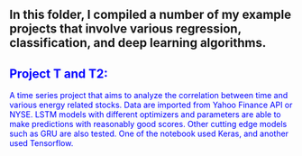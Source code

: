 ## In this folder, I compiled a number of my example projects that involve various regression, classification, and deep learning algorithms.


## <font color='blue'> Project T and T2: 
A time series project that aims to analyze the correlation between time and various energy related stocks. Data are imported from Yahoo Finance API or NYSE. LSTM models with different optimizers and parameters are able to make predictions with reasonably good scores. Other cutting edge models such as GRU are also tested. One of the notebook used Keras, and another used Tensorflow.
